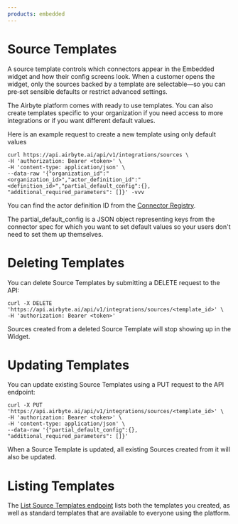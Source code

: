 ```yaml
---
products: embedded
---
```


# Source Templates

A source template controls which connectors appear in the Embedded widget and how their config screens look. When a customer opens the widget, only the sources backed by a template are selectable—so you can pre‑set sensible defaults or restrict advanced settings.

The Airbyte platform comes with ready to use templates. You can also create templates specific to your organization if you need access to more integrations or if you want different default values.

Here is an example request to create a new template using only default values
```
curl https://api.airbyte.ai/api/v1/integrations/sources \
-H 'authorization: Bearer <token>' \
-H 'content-type: application/json' \
--data-raw '{"organization_id":"<organization_id>","actor_definition_id":"<definition_id>","partial_default_config":{}, "additional_required_parameters": []}' -vvv
```

You can find the actor definition ID from the [Connector Registry](https://connectors.airbyte.com/files/registries/v0/cloud_registry.json).

The partial_default_config is a JSON object representing keys from the connector spec for which you want to set default values so your users don't need to set them up themselves.

# Deleting Templates
 
You can delete Source Templates by submitting a DELETE request to the API:

```
curl -X DELETE 'https://api.airbyte.ai/api/v1/integrations/sources/<template_id>' \
-H 'authorization: Bearer <token>'
```

Sources created from a deleted Source Template will stop showing up in the Widget.

# Updating Templates

You can update existing Source Templates using a PUT request to the API endpoint:

```
curl -X PUT 'https://api.airbyte.ai/api/v1/integrations/sources/<template_id>' \
-H 'authorization: Bearer <token>' \
-H 'content-type: application/json' \
--data-raw '{"partial_default_config":{}, "additional_required_parameters": []}'
```

When a Source Template is updated, all existing Sources created from it will also be updated.

# Listing Templates
The [List Source Templates endpoint](https://api.airbyte.ai/api/v1/redoc#tag/Template-Sources/operation/list_integrations_templates_sources) lists both the templates you created, as well as standard templates that are available to everyone using the platform.